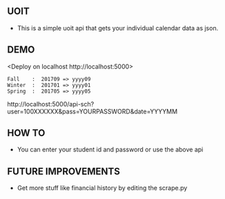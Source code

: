 ## UOIT 
- This is a simple uoit api that gets your individual calendar data as json.

## DEMO
<Deploy on localhost http://localhost:5000>

```
Fall    :  201709 => yyyy09   
Winter  :  201701 => yyyy01
Spring  :  201705 => yyyy05
```

http://localhost:5000/api-sch?user=100XXXXXX&pass=YOURPASSWORD&date=YYYYMM

## HOW TO
- You can enter your student id and password or use the above api

## FUTURE IMPROVEMENTS
- Get more stuff like financial history by editing the scrape.py

